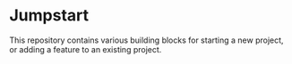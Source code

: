 # Jumpstart

This repository contains various building blocks for starting a new project, or adding a feature to an existing project.
